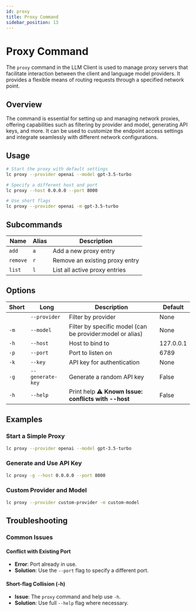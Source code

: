 ```yaml
---
id: proxy
title: Proxy Command
sidebar_position: 13
---
```


# Proxy Command

The `proxy` command in the LLM Client is used to manage proxy servers that facilitate interaction between the client and language model providers. It provides a flexible means of routing requests through a specified network point.

## Overview

The command is essential for setting up and managing network proxies, offering capabilities such as filtering by provider and model, generating API keys, and more. It can be used to customize the endpoint access settings and integrate seamlessly with different network configurations.

## Usage

```bash
# Start the proxy with default settings
lc proxy --provider openai --model gpt-3.5-turbo

# Specify a different host and port
lc proxy --host 0.0.0.0 --port 8000

# Use short flags
lc proxy --provider openai -m gpt-3.5-turbo
```

## Subcommands

| Name   | Alias | Description                      |
|--------|-------|----------------------------------|
| `add`  | `a`   | Add a new proxy entry            |
| `remove`| `r`   | Remove an existing proxy entry   |
| `list` | `l`   | List all active proxy entries    |

## Options

| Short | Long            | Description                                        | Default |
|-------|-----------------|----------------------------------------------------|---------|
|       | `--provider`    | Filter by provider                                 | None    |
| `-m`  | `--model`       | Filter by specific model (can be provider:model or alias) | None    |
| `-h`  | `--host`        | Host to bind to                                    | 127.0.0.1 |
| `-p`  | `--port`        | Port to listen on                                  | 6789    |
| `-k`  | `--key`         | API key for authentication                         | None    |
| `-g`  | `--generate-key`| Generate a random API key                          | False   |
| `-h`  | `--help`        | Print help ⚠️ **Known Issue: conflicts with --host** | False   |

## Examples

### Start a Simple Proxy

```bash
lc proxy --provider openai --model gpt-3.5-turbo
```

### Generate and Use API Key

```bash
lc proxy -g --host 0.0.0.0 --port 8000
```

### Custom Provider and Model

```bash
lc proxy --provider custom-provider -m custom-model
```

## Troubleshooting

### Common Issues

#### Conflict with Existing Port

- **Error**: Port already in use.
- **Solution**: Use the `--port` flag to specify a different port.

#### Short-flag Collision (-h)

- **Issue**: The `proxy` command and help use `-h`.
- **Solution**: Use full `--help` flag where necessary.
